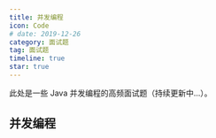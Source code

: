 ```yaml
---
title: 并发编程
icon: Code
# date: 2019-12-26
category: 面试题
tag: 面试题
timeline: true
star: true
---
```


此处是一些 Java 并发编程的高频面试题（持续更新中...）。

<!-- more -->

## 并发编程
